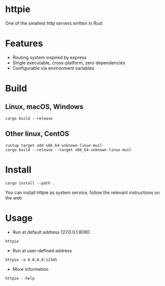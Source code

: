 # httpie
One of the smallest http servers written in Rust

# Features
* Routing system inspired by express
* Single executable, cross-platform, zero dependencies
* Configurable via environment variables

# Build
## Linux, macOS, Windows
```console
cargo build --release
```
## Other linux, CentOS
```console
rustup target add x86_64-unknown-linux-musl
cargo build --release --target x86_64-unknown-linux-musl
```

# Install
```console
cargo install --path .
```
You can install httpie as system service, follow the relevant instructions on the web

# Usage
* Run at default address 127.0.0.1:8080
```console
httpie
```
* Run at user-defined address
```console
httpie -a 0.0.0.0:12345
```
* More information
```console
httpie --help
```